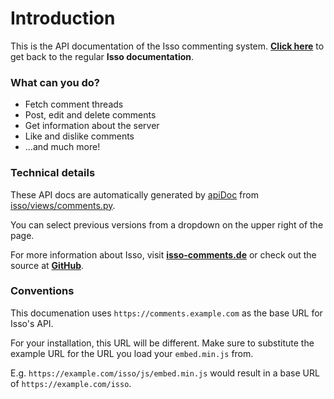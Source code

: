 # Introduction

This is the API documentation of the Isso commenting system.
**[Click here](/docs/)** to get back to the regular **Isso documentation**.

### What can you do?

- Fetch comment threads
- Post, edit and delete comments
- Get information about the server
- Like and dislike comments
- ...and much more!

### Technical details

These API docs are automatically generated by [apiDoc][apidoc] from
[isso/views/comments.py](https://github.com/posativ/isso/blob/master/isso/views/comments.py).

You can select previous versions from a dropdown on the upper right of the
page.

For more information about Isso, visit **[isso-comments.de](https://isso-comments.de)**
or check out the source at **[GitHub](https://github.com/posativ/isso)**.

[apiDoc]: https://apidocjs.com/

### Conventions

This documenation uses `https://comments.example.com` as the base URL for Isso's API.

For your installation, this URL will be different. Make sure to substitute the
example URL for the URL you load your `embed.min.js` from.

E.g. `https://example.com/isso/js/embed.min.js` would result in a base URL of
`https://example.com/isso`.
